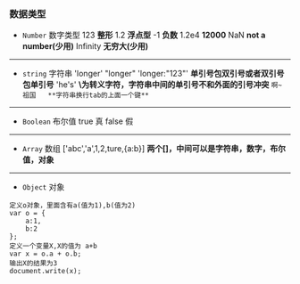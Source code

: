 
### 数据类型
- `Number` 数字类型
123 **整形**
1.2 **浮点型**
-1  **负数**
1.2e4 **12000**
NaN **not a number(少用)**
Infinity **无穷大(少用)**
------------
- `string` 字符串
'longer'
"longer"
'longer:"123"' **单引号包双引号或者双引号包单引号**
'he\'s'  **\为转义字符，字符串中间的单引号不和外面的引号冲突**
`
啊~  祖国   **字符串换行tab的上面一个键**
`
------------
- `Boolean` 布尔值
true 真
false 假
------------
- `Array`    数组
['abc','a',1,2,ture,{a:b}] **两个[]，中间可以是字符串，数字，布尔值，对象**
------------
- `Object` 对象
```
定义o对象，里面含有a(值为1),b(值为2)
var o = {
    a:1,
    b:2
};
定义一个变量X,X的值为 a+b
var x = o.a + o.b;
输出X的结果为3
document.write(x);
```
